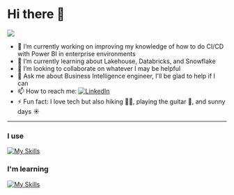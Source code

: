 # Hi there 👋 

![](https://readme-typing-svg.herokuapp.com?lines=I'm+Marcus!)

- 🔭 I’m currently working on improving my knowledge of how to do CI/CD with Power BI in enterprise environments
- 🌱 I’m currently learning about Lakehouse, Databricks, and Snowflake
- 👯 I’m looking to collaborate on whatever I may be helpful
- 💬 Ask me about Business Intelligence engineer, I'll be glad to help if I can
- 📫 How to reach me: <a href="https://www.linkedin.com/in/marcusdipaula/"><img src="https://img.shields.io/badge/Linkedin-0077b5?style=flat&logo=linkedin" alt="LinkedIn" /></a>
- ⚡ Fun fact: I love tech but also hiking 🚶‍♂️, playing the guitar 🎸, and sunny days ☀️

---

### I use
[![My Skills](https://skillicons.dev/icons?i=azure,linux,py,r,regex,vscode,visualstudio,github,mongodb,mysql)](https://skillicons.dev)

### I'm learning
[![My Skills](https://skillicons.dev/icons?i=nodejs,cs,redis,fastapi)](https://skillicons.dev)
